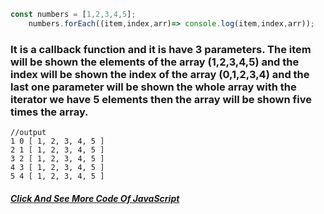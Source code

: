 ```javascript
const numbers = [1,2,3,4,5];
    numbers.forEach((item,index,arr)=> console.log(item,index,arr));
```
### It is a callback function and it is have 3 parameters. The item will be shown the elements of the array (1,2,3,4,5) and the index will be shown the index of the array (0,1,2,3,4) and the last one parameter will be shown the whole array with the iterator we have 5 elements then the array will be shown five times the array.

```output
//output
1 0 [ 1, 2, 3, 4, 5 ]
2 1 [ 1, 2, 3, 4, 5 ]
3 2 [ 1, 2, 3, 4, 5 ]
4 3 [ 1, 2, 3, 4, 5 ]
5 4 [ 1, 2, 3, 4, 5 ]
```
##### [Click And See More Code Of JavaScript](../js/1.foreach.js)
